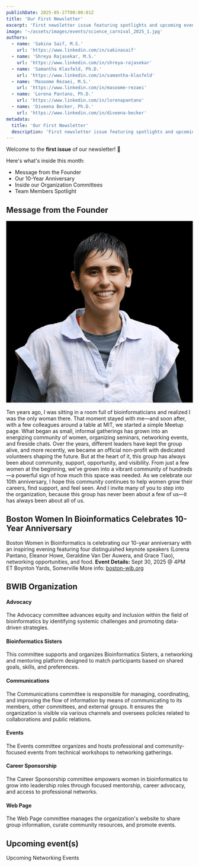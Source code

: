 ```yaml
---
publishDate: 2025-05-27T00:00:01Z
title: 'Our First Newsletter'
excerpt: 'First newsletter issue featuring spotlights and upcoming events'
image: '~/assets/images/events/science_carnival_2025_1.jpg'
authors:
  - name: 'Sakina Saif, M.S.'
    url: 'https://www.linkedin.com/in/sakinasaif'
  - name: 'Shreya Rajasekar, M.S.'
    url: 'https://www.linkedin.com/in/shreya-rajasekar'
  - name: 'Samantha Klasfeld, Ph.D.'
    url: 'https://www.linkedin.com/in/samantha-klasfeld'
  - name: 'Masoome Rezaei, M.S.'
    url: 'https://www.linkedin.com/in/masoome-rezaei'
  - name: 'Lorena Pantano, Ph.D.'
    url: 'https://www.linkedin.com/in/lorenapantano'
  - name: 'Diveena Becker, Ph.D.'
    url: 'https://www.linkedin.com/in/diveena-becker'
metadata:
  title: 'Our First Newsletter'
  description: 'First newsletter issue featuring spotlights and upcoming events'
---
```


Welcome to the **first issue** of our newsletter! 🌟

Here's what's inside this month:

- Message from the Founder
- Our 10-Year Anniversary
- Inside our Organization Committees
- Team Members Spotlight

## Message from the Founder

![Lorena Pantano](/team/lpantano.jpg)

Ten years ago, I was sitting in a room full of bioinformaticians and realized I was the only woman there. That moment stayed with me—and soon after, with a few colleagues around a table at MIT, we started a simple Meetup page. What began as small, informal gatherings has grown into an energizing community of women, organizing seminars, networking events, and fireside chats. Over the years, different leaders have kept the group alive, and more recently, we became an official non-profit with dedicated volunteers shaping the future. But at the heart of it, this group has always been about community, support, opportunity, and visibility. From just a few women at the beginning, we’ve grown into a vibrant community of hundreds—a powerful sign of how much this space was needed. As we celebrate our 10th anniversary, I hope this community continues to help women grow their careers, find support, and feel seen. And I invite many of you to step into the organization, because this group has never been about a few of us—it has always been about all of us.

## Boston Women In Bioinformatics Celebrates 10-Year Anniversary

Boston Women in Bioinformatics is celebrating our 10-year anniversary with an inspiring evening featuring four distinguished keynote speakers (Lorena Pantano, Eleanor Howe, Geraldine Van Der Auwera, and Grace Tiao), networking opportunities, and food.
**Event Details:**
Sept 30, 2025 @ 4PM ET
Boynton Yards, Somerville
More info: [boston-wib.org](https://boston-wib.org/events/tenyearanniversary)

## BWIB Organization

#### Advocacy

The Advocacy committee advances equity and inclusion within the field of bioinformatics by identifying systemic challenges and promoting data-driven strategies.

#### Bioinformatics Sisters

This committee supports and organizes Bioinformatics Sisters, a networking and mentoring platform designed to match participants based on shared goals, skills, and preferences.

#### Communications

The Communications committee is responsible for managing, coordinating, and improving the flow of information by means of communicating to its members, other committees, and external groups. It ensures the organization is visible via various channels and oversees policies related to collaborations and public relations.

#### Events

The Events committee organizes and hosts professional and community-focused events from technical workshops to networking gatherings.

#### Career Sponsorship

The Career Sponsorship committee empowers women in bioinformatics to grow into leadership roles through focused mentorship, career advocacy, and access to professional networks.

#### Web Page

The Web Page committee manages the organization's website to share group information, curate community resources, and promote events.

## Upcoming event(s)

Upcoming Networking Events
